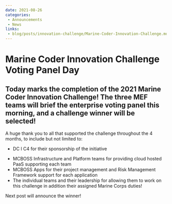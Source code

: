 ```yaml
---
date: 2021-08-26
categories: 
 - Announcements
 - News
links:
 - blog/posts/innovation-challenge/Marine-Coder-Innovation-Challenge.md
---
```


# Marine Coder Innovation Challenge Voting Panel Day
## Today marks the completion of the 2021 Marine Coder Innovation Challenge!  The three MEF teams will brief the enterprise voting panel this morning, and a challenge winner will be selected!
 A huge thank you to all that supported the challenge throughout the 4 months, to include but not limited to: 
  * DC I C4 for their sponsorship of the initiative
<!-- more -->
  * MCBOSS Infrastructure and Platform teams for providing cloud hosted PaaS supporting each team
  * MCBOSS Apps for their project management and Risk Management Framework support for each application
  * The individual teams and their leadership for allowing them to work on this challenge in addition their assigned Marine Corps duties!

Next post will announce the winner!
